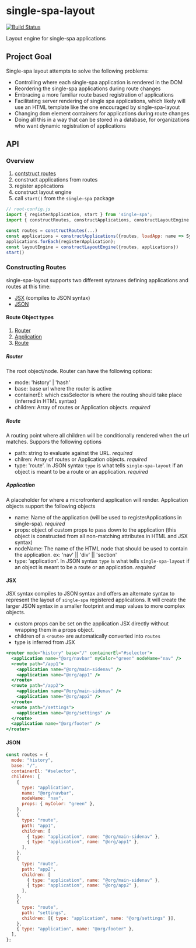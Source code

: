 # single-spa-layout

[![Build Status](https://travis-ci.com/single-spa/single-spa-layout.svg?branch=master)](https://travis-ci.com/single-spa/single-spa-layout)

Layout engine for single-spa applications

## Project Goal

Single-spa layout attempts to solve the following problems:

- Controlling where each single-spa application is rendered in the DOM
- Reordering the single-spa applications during route changes
- Embracing a more familiar route based registration of applications
- Facilitating server rendering of single spa applications, which likely will use an HTML template like the one encouraged by single-spa-layout
- Changing dom element containers for applications during route changes
- Doing all this in a way that can be stored in a database, for organizations who want dynamic registration of applications

## API

### Overview

1. [contstruct routes](#Constructing-Routes)
2. construct applications from routes
3. register applications
4. construct layout engine
5. call `start()` from the `single-spa` package

```js
// root-config.js
import { registerApplication, start } from 'single-spa';
import { constructRoutes, constructApplications, constructLayoutEngine } from 'single-spa-layout';

const routes = constructRoutes(...)
const applications = constructApplications({routes, loadApp: name => System.import(name)})
applications.forEach(registerApplication);
const layoutEngine = constructLayoutEngine({routes, applications})
start()
```

### Constructing Routes

single-spa-layout supports two different sytanxes defining applications and routes at this time:

- [JSX](#JSX) (compiles to JSON syntax)
- [JSON](#JSON)

#### Route Object types

1. [Router](#Router)
2. [Application](#Application)
3. [Route](#Route)

##### Router

The root object/node. Router can have the following options:

- mode: 'history' | 'hash'
- base: base url where the router is active
- containerEl: which cssSelector is where the routing should take place (inferred in HTML syntax)
- children: Array of routes or Application objects. _required_

##### Route

A routing point where all children will be conditionally rendered when the url matches. Suppors the following options

- path: string to evaluate against the URL. _required_
- chilren: Array of routes or Application objects. _required_
- type: 'route'. In JSON syntax `type` is what tells `single-spa-layout` if an object is meant to be a route or an application. _required_

##### Application

A placeholder for where a microfrontend application will render. Application objects support the following objects

- name: Name of the application (will be used to registerApplications in single-spa). _required_
- props: object of custom props to pass down to the application (this object is constructed from all non-matching attributes in HTML and JSX syntax)
- nodeName: The name of the HTML node that should be used to contain the application. ex: 'nav' || 'div' || 'section'
- type: 'application'. In JSON syntax `type` is what tells `single-spa-layout` if an object is meant to be a route or an application. _required_

#### JSX

JSX syntax compiles to JSON syntax and offers an alternate syntax to represent the layout of `single-spa` registered applications. It will create the larger JSON syntax in a smaller footprint and map values to more complex objects.

- custom props can be set on the application JSX directly without wrapping them in a props object.
- children of a `<route>` are automatically converted into `routes`
- type is inferred from JSX

```jsx
<router mode="history" base="/" containerEl="#selector">
  <application name="@org/navbar" myColor="green" nodeName="nav" />
  <route path="/app1">
    <application name="@org/main-sidenav" />
    <application name="@org/app1" />
  </route>
  <route path="/app2">
    <application name="@org/main-sidenav" />
    <application name="@org/app2" />
  </route>
  <route path="/settings">
    <application name="@org/settings" />
  </route>
  <application name="@org/footer" />
</router>
```

#### JSON

```js
const routes = {
  mode: "history",
  base: "/",
  containerEl: "#selector",
  children: [
    {
      type: "application",
      name: "@org/navbar",
      nodeName: "nav",
      props: { myColor: "green" },
    },
    {
      type: "route",
      path: "app1",
      children: [
        { type: "application", name: "@org/main-sidenav" },
        { type: "application", name: "@org/app1" },
      ],
    },
    {
      type: "route",
      path: "app2",
      children: [
        { type: "application", name: "@org/main-sidenav" },
        { type: "application", name: "@org/app2" },
      ],
    },
    {
      type: "route",
      path: "settings",
      children: [{ type: "application", name: "@org/settings" }],
    },
    { type: "application", name: "@org/footer" },
  ],
};
```
